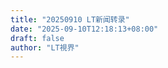 ```yaml
---
title: "20250910 LT新闻转录"
date: "2025-09-10T12:18:13+08:00"
draft: false
author: "LT視界"
---
```

<!--more-->


